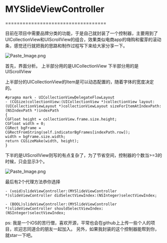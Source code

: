 # MYSlideViewController
===================================  

目前在项目中需要品牌分类的功能，于是自己就封装了一个控制器，主要用到了UICollectionView和UIScrollView的组合，效果类似电商app的嗨购和蜜芽的滚动条，感觉还行就把我的思路和制作过程写下来给大家分享一下。

![Paste_Image.png](http://upload-images.jianshu.io/upload_images/588630-42392129475860ba.png?imageMogr2/auto-orient/strip%7CimageView2/2/w/1240)

首先，界面分析。
上半部分用的是UICollectionView
下半部分用的是UIScrollView

上半部分的UICollectionView的Item是可以动态配置的，随着字体的宽度决定的。

```
#pragma mark - UICollectionViewDelegateFlowLayout
- (CGSize)collectionView:(UICollectionView *)collectionView layout:(UICollectionViewLayout *)collectionViewLayout sizeForItemAtIndexPath:(NSIndexPath *)indexPath
{
CGFloat height = collectionView.frame.size.height;
CGFloat width = 0;
CGRect bgFrame = CGRectFromString(self.indicatorBgFrames[indexPath.row]);
width = bgFrame.size.width;
return CGSizeMake(width, height);
}
```

下半的是UIScrollView则写的有点复杂了，为了节省空间，控制器的个数当>=3的时候，只会显示3个。

![Paste_Image.png](http://upload-images.jianshu.io/upload_images/588630-f9e5ed8ae5e02bb9.png?imageMogr2/auto-orient/strip%7CimageView2/2/w/1240)


最后有2个代理方法恭你选择
```
- (void)slideViewController:(MYSlideViewController *)slideViewController didSelectViewIndex:(NSInteger)selectViewIndex;

- (BOOL)slideViewController:(MYSlideViewController *)slideViewController shouldSelectViewIndex:(NSInteger)selectViewIndex;
```

ps:
我是一个iOS的苦行僧，喜欢开源，平常也会在github上上传一些个人的项目，欢迎志同道合的朋友一起加入。
另外，如果我封装的这个控制器能帮到你，就star一下吧。
